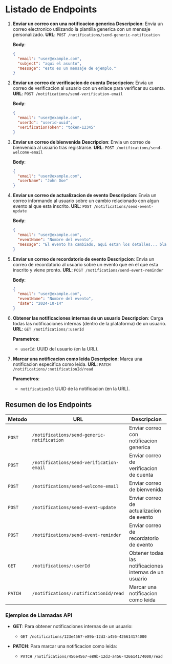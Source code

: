 # Listado de Endpoints

1. **Enviar un correo con una notificacion generica**
   **Descripcion**: Envia un correo electronico utilizando la plantilla generica con un mensaje personalizado.
   **URL**: `POST /notifications/send-generic-notification`

   **Body**:

   ```json
   {
     "email": "user@example.com",
     "subject": "aqui el asunto",
     "message": "esto es un mensaje de ejemplo."
   }
   ```

2. **Enviar un correo de verificacion de cuenta**
   **Descripcion**: Envia un correo de verificacion al usuario con un enlace para verificar su cuenta.
   **URL**: `POST /notifications/send-verification-email`

   **Body**:

   ```json
   {
     "email": "user@example.com",
     "userId": "userid-uuid",
     "verificationToken": "token-12345"
   }
   ```

3. **Enviar un correo de bienvenida**
   **Descripcion**: Envia un correo de bienvenida al usuario tras registrarse.
   **URL**: `POST /notifications/send-welcome-email`

   **Body**:

   ```json
   {
     "email": "user@example.com",
     "userName": "John Doe"
   }
   ```

4. **Enviar un correo de actualizacion de evento**
   **Descripcion**: Envia un correo informando al usuario sobre un cambio relacionado con algun evento al que esta inscrito.
   **URL**: `POST /notifications/send-event-update`

   **Body**:

   ```json
   {
     "email": "user@example.com",
     "eventName": "Nombre del evento",
     "message": "El evento ha cambiado, aqui estan los detalles... blablabla"
   }
   ```

5. **Enviar un correo de recordatorio de evento**
   **Descripcion**: Envia un correo de recordatorio al usuario sobre un evento que en el que esta inscrito y viene pronto.
   **URL**: `POST /notifications/send-event-reminder`

   **Body**:

   ```json
   {
     "email": "user@example.com",
     "eventName": "Nombre del evento",
     "date": "2024-10-14"
   }
   ```

6. **Obtener las notificaciones internas de un usuario**
   **Descripcion**: Carga todas las notificaciones internas (dentro de la plataforma) de un usuario.
   **URL**: `GET /notifications/:userId`

   **Parametros**:
   - `userId`: UUID del usuario (en la URL).

7. **Marcar una notificacion como leida**
   **Descripcion**: Marca una notificacion especifica como leida.
   **URL**: `PATCH /notifications/:notificationId/read`

   **Parametros**:
   - `notificationId`: UUID de la notificacion (en la URL).

## Resumen de los Endpoints

| Metodo | URL | Descripcion |
|--------|-----|-------------|
| `POST` | `/notifications/send-generic-notification` | Enviar correo con notificacion generica |
| `POST` | `/notifications/send-verification-email` | Enviar correo de verificacion de cuenta |
| `POST` | `/notifications/send-welcome-email` | Enviar correo de bienvenida |
| `POST` | `/notifications/send-event-update` | Enviar correo de actualizacion de evento |
| `POST` | `/notifications/send-event-reminder` | Enviar correo de recordatorio de evento |
| `GET`  | `/notifications/:userId` | Obtener todas las notificaciones internas de un usuario |
| `PATCH`| `/notifications/:notificationId/read` | Marcar una notificacion como leida |

### Ejemplos de Llamadas API

- **GET**: Para obtener notificaciones internas de un usuario:
  - `GET /notifications/123e4567-e89b-12d3-a456-426614174000`

- **PATCH**: Para marcar una notificacion como leida:
  - `PATCH /notifications/456e4567-e89b-12d3-a456-426614174000/read`
